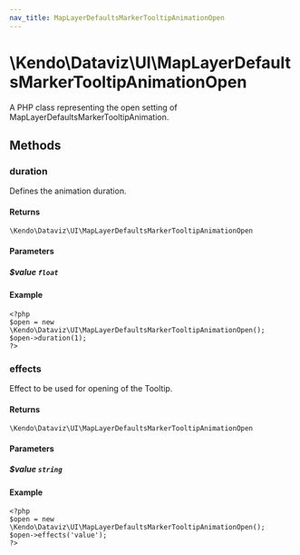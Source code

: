 ```yaml
---
nav_title: MapLayerDefaultsMarkerTooltipAnimationOpen
---
```


# \Kendo\Dataviz\UI\MapLayerDefaultsMarkerTooltipAnimationOpen

A PHP class representing the open setting of MapLayerDefaultsMarkerTooltipAnimation.


## Methods

### duration
Defines the animation duration.

#### Returns
`\Kendo\Dataviz\UI\MapLayerDefaultsMarkerTooltipAnimationOpen`

#### Parameters

##### $value `float`



#### Example 
    <?php
    $open = new \Kendo\Dataviz\UI\MapLayerDefaultsMarkerTooltipAnimationOpen();
    $open->duration(1);
    ?>

### effects
Effect to be used for opening of the Tooltip.

#### Returns
`\Kendo\Dataviz\UI\MapLayerDefaultsMarkerTooltipAnimationOpen`

#### Parameters

##### $value `string`



#### Example 
    <?php
    $open = new \Kendo\Dataviz\UI\MapLayerDefaultsMarkerTooltipAnimationOpen();
    $open->effects('value');
    ?>

